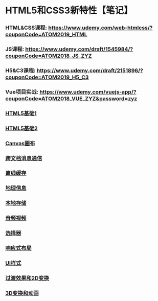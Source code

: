 # HTML5和CSS3新特性【笔记】
### HTML&CSS课程: https://www.udemy.com/web-htmlcss/?couponCode=ATOM2019_HTML
### JS课程: https://www.udemy.com/draft/1545984/?couponCode=ATOM2018_JS_ZYZ
### H5&C3课程: https://www.udemy.com/draft/2151896/?couponCode=ATOM2019_H5_C3
### Vue项目实战: https://www.udemy.com/vuejs-app/?couponCode=ATOM2018_VUE_ZYZ&password=zyz

### [HTML5基础1](https://github.com/iphone3/Web-H5-C3/blob/master/01-HTML5%E5%9F%BA%E7%A1%80/00-HTML5%E5%9F%BA%E7%A1%801.md#%E4%BA%8C%E6%96%B0%E7%9A%84%E7%BB%93%E6%9E%84%E5%8C%96%E5%85%83%E7%B4%A0%E8%AF%AD%E4%B9%89%E5%8C%96%E6%A0%87%E7%AD%BE)
### [HTML5基础2](https://github.com/iphone3/Web-H5-C3/blob/master/01-HTML5%E5%9F%BA%E7%A1%80/00-HTML5%E5%9F%BA%E7%A1%802.md)
### [Canvas画布](https://github.com/iphone3/Web-H5-C3/blob/master/02-Canvas%E7%94%BB%E5%B8%83/00-Canvas%E7%94%BB%E5%B8%83.md)
### [跨文档消息通信](https://github.com/iphone3/Web-H5-C3/blob/master/03-%E8%B7%A8%E6%96%87%E6%A1%A3%E6%B6%88%E6%81%AF%E9%80%9A%E4%BF%A1/00-%E8%B7%A8%E6%96%87%E6%A1%A3%E6%B6%88%E6%81%AF%E9%80%9A%E4%BF%A1.md)
### [离线缓存](https://github.com/iphone3/Web-H5-C3/blob/master/04-%E7%A6%BB%E7%BA%BF%E7%BC%93%E5%AD%98/00-%E7%A6%BB%E7%BA%BF%E7%BC%93%E5%AD%98.md)
### [地理信息](https://github.com/iphone3/Web-H5-C3/blob/master/05-%E5%9C%B0%E7%90%86%E4%BF%A1%E6%81%AF/00-%E5%9C%B0%E7%90%86%E4%BF%A1%E6%81%AF.md)
### [本地存储](https://github.com/iphone3/Web-H5-C3/blob/master/06-%E6%9C%AC%E5%9C%B0%E5%AD%98%E5%82%A8/00-%E6%9C%AC%E5%9C%B0%E5%AD%98%E5%82%A8.md)
### [音频视频](https://github.com/iphone3/Web-H5-C3/blob/master/07-%E9%9F%B3%E9%A2%91%E8%A7%86%E9%A2%91/00-%E9%9F%B3%E9%A2%91%E8%A7%86%E9%A2%91.md)
### [选择器](https://github.com/iphone3/Web-H5-C3/blob/master/08-%E9%80%89%E6%8B%A9%E5%99%A8/00-%E9%80%89%E6%8B%A9%E5%99%A8.md)
### [响应式布局](https://github.com/iphone3/Web-H5-C3/blob/master/09-%E5%93%8D%E5%BA%94%E5%BC%8F%E5%B8%83%E5%B1%80/00-%E5%93%8D%E5%BA%94%E5%BC%8F%E5%B8%83%E5%B1%80.md)
### [UI样式](https://github.com/iphone3/Web-H5-C3/blob/master/10-UI%E6%A0%B7%E5%BC%8F/00-UI%E6%A0%B7%E5%BC%8F.md)
### [过渡效果和2D变换](https://github.com/iphone3/Web-H5-C3/blob/master/11-%E8%BF%87%E6%B8%A1%E6%95%88%E6%9E%9C%E5%92%8C2D%E5%8F%98%E6%8D%A2/00-%E8%BF%87%E6%B8%A1%E6%95%88%E6%9E%9C%E5%92%8C2D%E5%8F%98%E6%8D%A2.md)
### [3D变换和动画](https://github.com/iphone3/Web-H5-C3/blob/master/12-3D%E5%8F%98%E6%8D%A2%E5%92%8C%E5%8A%A8%E7%94%BB/00-3D%E5%8F%98%E6%8D%A2%E5%92%8C%E5%8A%A8%E7%94%BB.md)
